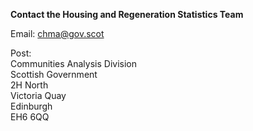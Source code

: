 **Contact the Housing and Regeneration Statistics Team**

Email: [chma@gov.scot](mailto:chma@gov.scot)

Post:  
Communities Analysis Division  
Scottish Government  
2H North  
Victoria Quay  
Edinburgh  
EH6 6QQ
